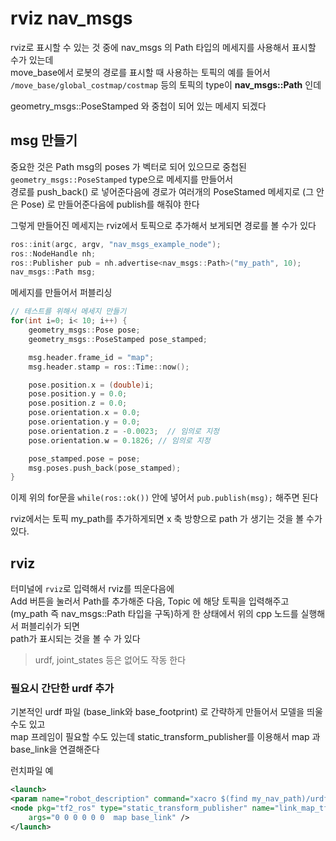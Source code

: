 # rviz nav_msgs
rviz로 표시할 수 있는 것 중에 nav_msgs 의 Path 타입의 메세지를 사용해서 표시할 수가 있는데   
move_base에서 로봇의 경로를 표시할 때 사용하는 토픽의 예를 들어서   
`/move_base/global_costmap/costmap` 등의 토픽의 type이 **nav_msgs::Path** 인데   

geometry_msgs::PoseStamped 와 중첩이 되어 있는 메세지 되겠다


## msg 만들기
중요한 것은 Path msg의 poses 가 벡터로 되어 있으므로 중첩된 `geometry_msgs::PoseStamped` type으로 메세지를 만들어서   
경로를 push_back() 로 넣어준다음에 경로가 여러개의 PoseStamed 메세지로 (그 안은 Pose) 로 만들어준다음에 publish를 해줘야 한다  

그렇게 만들어진 메세지는 rviz에서 토픽으로 추가해서 보게되면 경로를 볼 수가 있다   


```cpp
ros::init(argc, argv, "nav_msgs_example_node");
ros::NodeHandle nh;
ros::Publisher pub = nh.advertise<nav_msgs::Path>("my_path", 10);
nav_msgs::Path msg;
```

메세지를 만들어서 퍼블리싱
```cpp
// 테스트를 위해서 메세지 만들기
for(int i=0; i< 10; i++) {
    geometry_msgs::Pose pose;
    geometry_msgs::PoseStamped pose_stamped;

    msg.header.frame_id = "map";
    msg.header.stamp = ros::Time::now();

    pose.position.x = (double)i;
    pose.position.y = 0.0;
    pose.position.z = 0.0;
    pose.orientation.x = 0.0;
    pose.orientation.y = 0.0;
    pose.orientation.z = -0.0023;  // 임의로 지정
    pose.orientation.w = 0.1826; // 임의로 지정

    pose_stamped.pose = pose;
    msg.poses.push_back(pose_stamped);
}
```

이제 위의 for문을 `while(ros::ok())` 안에 넣어서 `pub.publish(msg);` 해주면 된다  

rviz에서는 토픽 my_path를 추가하게되면 x 축 방향으로 path 가 생기는 것을 볼 수가 있다.  

## rviz
터미널에 `rviz`로 입력해서 rviz를 띄운다음에   
Add 버튼을 눌러서 Path를 추가해준 다음, Topic 에 해당 토픽을 입력해주고   
(my_path 즉 nav_msgs::Path 타입을 구독)하게 한 상태에서 위의 cpp 노드를 실행해서 퍼블리쉬가 되면   
path가 표시되는 것을 볼 수 가 있다 

> urdf, joint_states 등은 없어도 작동 한다  

### 필요시 간단한 urdf 추가
기본적인 urdf 파일 (base_link와 base_footprint) 로 간략하게 만들어서 모델을 띄울 수도 있고   
map 프레임이 필요할 수도 있는데 static_transform_publisher를 이용해서 map 과 base_link을 연결해준다   

런치파일 예 
```xml
<launch>
<param name="robot_description" command="xacro $(find my_nav_path)/urdf/urdf.xacro" />
<node pkg="tf2_ros" type="static_transform_publisher" name="link_map_tf" output="screen"
    args="0 0 0 0 0 0  map base_link" />
</launch>
```




